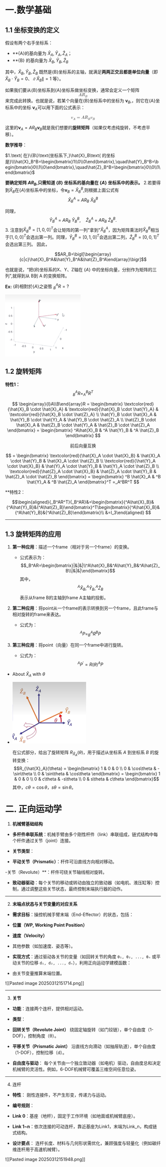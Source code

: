 # 一.数学基础

## 1.1 坐标变换的定义

假设有两个右手坐标系：

- **{A}的基向量为 $\hat{X}_A,\hat{Y}_A,\hat{Z}_A$；
- **{B} 的基向量为 $\hat{X}_{B},\hat{Y}_{B},\hat{Z}_{B}$

其中，$\hat{X}_{B},\hat{Y}_{B},\hat{Z}_{B}$ 既然是{B}坐标系的主轴，就满足**两两正交且都是单位向量**（即 $\hat{X}_B\cdot\hat{Y}_B=0$、$\|\hat{X}_B\|=1$ 等）。

如果我们要从{B}坐标系到{A}坐标系做坐标变换，通常会定义一个矩阵
<math xmlns="http://www.w3.org/1998/Math/MathML" display="block"><semantics><mrow><mi>A</mi><msub><mi>R</mi><mi>B</mi></msub></mrow><annotation encoding="application/x-tex">AR_{B}</annotation></semantics></math>​
来完成此转换。也就是说，若某个向量在{B}坐标系中的坐标为 $\mathbf{v}_{B},$，则它在{A}坐标系中的坐标 $\mathbf{v}_{A}$​ 可以用下面的公式表示：


<div style="text-align: center;">
  <math xmlns="http://www.w3.org/1998/Math/MathML" display="block">
    <semantics>
      <mrow>
        <msub><mi mathvariant="bold">v</mi><mi>A</mi></msub>
        <mo>=</mo>
        <mi>A</mi>
        <msub><mi>R</mi><mi>B</mi></msub>
        <msub><mi mathvariant="bold">v</mi><mi>B</mi></msub>
      </mrow>
      <annotation encoding="application/x-tex">\mathbf{v}_A=AR_B\mathbf{v}_B</annotation>
    </semantics>
  </math>
</div>

这里的$\mathbf{v}_A=AR_B\mathbf{v}_B$​ 就是我们想要的**旋转矩阵**（如果仅考虑纯旋转，不考虑平移）。



**数学推导**：

$1.\text{ 在}\{B\}\text{坐标系下,}\hat{X}_B\text{ 的坐标是}\\\hat{X}_B^B=\begin{bmatrix}1\\0\\0\end{bmatrix},\quad\hat{Y}_B^B=\begin{bmatrix}0\\1\\0\end{bmatrix},\quad\hat{Z}_B^B=\begin{bmatrix}0\\0\\1\end{bmatrix}$

**$\text{要确定矩阵 }AR_B\text{,只需知道 }\{B\}\text{ 坐标系的基向量在 }\{A\}\text{ 坐标系中的表示。}$**
2.若要得到$\hat{X}_B$在$\{A\}$坐标系中的坐标，令$\mathbf{v}_B=\hat{X}_B^B$,则根据上面公式有
$$\hat{X}_B^A\:=\:AR_B\:\hat{X}_B^B$$

同理，$$\hat{Y}_B^A\:=\:AR_B\:\hat{Y}_B^B,\quad\hat{Z}_B^A\:=\:AR_B\:\hat{Z}_B^B.$$3. 注意到$\hat{X}_B^B=[1,0,0]^T$会让矩阵的第一列"拿到"$\hat{X}_B^A$，因为矩阵乘法时$\hat{X}_B^B$相当于$[1,0,0]^T$会选出第一列。同理，$\hat{Y}_B^B=[0,1,0]^T$会选出第二列，$\hat{Z}_B^B=[0,0,1]^T$会选出第三列。
因此，

$$AR_B=\bigl[\begin{array}{c|c}\hat{X}_B^A&\hat{Y}_B^A&\hat{Z}_B^A\end{array}\bigr]$$

也就是说，“把$\{B\}$坐标系的X、Y、Z轴在 $\{A\}$ 中的坐标向量，分别作为矩阵的三列",就得到从 B到 A 的变换矩阵。

**Ex:**  $\{B\}\text{相對於}\{A\}\text{之姿態 }_B^AR=?$

<img src="Pasted image 20250315151038.png" height="200">

## 1.2 旋转矩阵

**特性1：**
$$
_B^AR= _A^BR^T
$$

$$
\begin{array}{l}A\\B\end{array}R = \begin{bmatrix}
\textcolor{red}{\hat{X}_B \cdot \hat{X}_A} & \textcolor{red}{\hat{X}_B \cdot \hat{Y}_A} & \textcolor{red}{\hat{X}_B \cdot \hat{Z}_A} \\
\hat{Y}_B \cdot \hat{X}_A & \hat{Y}_B \cdot \hat{Y}_A & \hat{Y}_B \cdot \hat{Z}_A \\
\hat{Z}_B \cdot \hat{X}_A & \hat{Z}_B \cdot \hat{Y}_A & \hat{Z}_B \cdot \hat{Z}_A
\end{bmatrix}
= \begin{bmatrix}
 ^A\hat{X}_B & ^A \hat{Y}_B & ^A \hat{Z}_B
\end{bmatrix}
$$

$$
\text{前后向量互换}
$$

$$
= \begin{bmatrix}
\textcolor{red}{\hat{X}_A \cdot \hat{X}_B} & \hat{X}_A \cdot \hat{Y}_B & \hat{X}_A \cdot \hat{Z}_B \\
\textcolor{red}{\hat{Y}_A \cdot \hat{X}_B} & \hat{Y}_A \cdot \hat{Y}_B & \hat{Y}_A \cdot \hat{Z}_B \\
\textcolor{red}{\hat{Z}_A \cdot \hat{X}_B} & \hat{Z}_A \cdot \hat{Y}_B & \hat{Z}_A \cdot \hat{Z}_B
\end{bmatrix}
= \begin{bmatrix}
^B \hat{X}_A & ^B \hat{Y}_A & ^B \hat{Z}_A
\end{bmatrix}^T
=_A^BR^T
$$


**特性2：

$$\begin{aligned}{_B^AR^T}{_B^AR}&=\begin{bmatrix}{^A\hat{X}_B}&{^A\hat{Y}_B}&{^A\hat{Z}_B}\end{bmatrix}^T\begin{bmatrix}{^A\hat{X}_B}&{^A\hat{Y}_B}&{^A\hat{Z}_B}\end{bmatrix}\\    &=I_3\end{aligned}
$$



---
## 1.3 旋转矩阵的应用

1. **第一种应用**：描述一个frame（相对于另一个frame）的变换。
    - 公式表示为：$$_B^AR=\begin{bmatrix}|&|&|\\^A\hat{X}_B&^A\hat{Y}_B&^A\hat{Z}_B\\|&|&|\end{bmatrix}$$其中，$$ ^A\hat{X}_B, ^A\hat{Y}_B, ^A\hat{Z}_B $$表示从frame B的主轴到frame A主轴的投影。
    
2. **第二种应用**：将point从一个frame的表示转换到另一个frame，且此frame与相对旋转的frame来表达。
    
    - 公式为：$$^AP=_B^AR^BP$$
3. **第三种应用**：将point（向量）在同一个frame中进行旋转。
    
    - 公式为：$$^AP^{\prime}=R(\theta)^AP$$



- $\mathrm{About~}\widehat{X}_A\mathrm{~with~}\theta$
-	<img src="Pasted image 20250317064108.png" height="200">

	在公式部分，给出了旋转矩阵 $R_{\hat{X}_A}(\theta)$，用于描述从坐标系 $A$ 到坐标系 $B$ 的旋转变换：$$R_{\hat{X}_A}(\theta) = \begin{bmatrix} 1 & 0 & 0 \\ 0 & \cos\theta & -\sin\theta \\ 0 & \sin\theta & \cos\theta \end{bmatrix} = \begin{bmatrix} 1 & 0 & 0 \\ 0 & c\theta & -s\theta \\ 0 & s\theta & c\theta \end{bmatrix}$$其中，$c\theta = \cos\theta$，$s\theta = \sin\theta$。



















# 二. 正向运动学

1. **机械臂基础结构**

- **多杆件串联系统**：机械手臂由多个刚性杆件（link）串联组成，链式结构中每个杆件通过关节（joint）连接。

- **关节类型**：

- **平动关节（Prismatic）**：杆件可沿直线方向相对移动。

-关节（Revolute）**：杆件可绕关节轴线相对旋转。

- **致动器驱动**：每个关节的移动或转动由独立的致动器（如电机、液压缸等）控制，通过调整这些关节状态，最终控制末端执行器的动作。


---


2. **末端点状态与关节变量的对应关系**

- **需求目标**：操控机械手臂末端（End-Effector）的状态，包括：

- **位置（WP, Working Point Position）**

- **速度（Velocity）**

- 其他参数（如加速度、姿态等）。

- **实现方式**：通过驱动各关节的变量（如回转关节的角度 `θ₁, θ₂, ..., θₙ` 或平动关节的位移 `d₁, d₂, ..., dₙ`），利用正向运动学建模函数：


- 由关节变量推算末端位置。



![[Pasted image 20250312151714.png]]



---



3. **关节**

- **功能**：连接两个连杆，提供相对运动。

- **类型**：

- **回转关节（Revolute Joint）** 绕固定轴旋转（如门铰链），单个自由度（1-DOF），控制角度（θ）。

- **平移关节（Prismatic Joint）** 沿直线方向滑动（如抽屉轨道），单个自由度（1-DOF），控制位移（d）。

- **自由度与驱动**： 每个关节由一个独立致动器（如电机）驱动，自由度总和决定机械臂的灵活性。例如，6-DOF机械臂可覆盖三维空间任意位姿。

---


4. 连杆

- **特性**： 刚性连接件，不产生形变，传递力与运动。

- **编号规则**：

- **Link 0**：基座（地杆），固定于工作环境（如地面或机械臂底座）。

- **Link 1~n**：依次连接的可动连杆，靠近基座为Link1，末端为Link_n，构成链式结构。

- **设计要点**： 连杆长度、材料与几何形状需优化，兼顾强度与轻量化（例如碳纤维连杆用于高速机械臂）。

![[Pasted image 20250312151948.png]]
